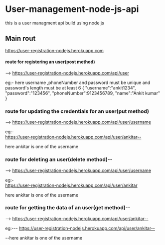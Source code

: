 # User-management-node-js-api
this is a user managment api build using  node js
## Main rout
https://user-registration-nodejs.herokuapp.com

#### route for registering an user(post method) 
--> https://user-registration-nodejs.herokuapp.com/api/user

eg:-
here username ,phoneNumber and password must be unique and password's length must be at least 6 <space><space>
{
  "username":"ankit1234",
  "password":"123456",
  "phoneNumber":9123456789,
  "name":"Ankit kumar"
}

### route for updating the credentials for  an user(put method)
-->  https://user-registration-nodejs.herokuapp.com/api/user/username

eg:-\
https://user-registration-nodejs.herokuapp.com/api/user/ankitar--

here ankitar is one of the username


### route for deleting an user(delete method)--
-->  https://user-registration-nodejs.herokuapp.com/api/user/username

eg:-\
https://user-registration-nodejs.herokuapp.com/api/user/ankitar


here ankitar is one of the username


### route for getting the data of  an user(get method)--
-->  https://user-registration-nodejs.herokuapp.com/api/user/ankitar--

eg:---
https://user-registration-nodejs.herokuapp.com/api/user/ankitar--

--here ankitar is one of the username

